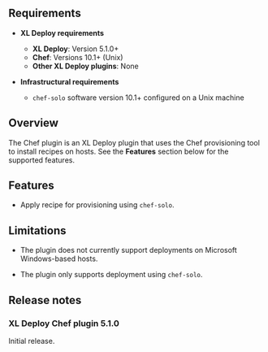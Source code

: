 ## Requirements ##

* **XL Deploy requirements**
    * **XL Deploy**: Version 5.1.0+
    * **Chef**: Versions 10.1+ (Unix)
    * **Other XL Deploy plugins**: None

* **Infrastructural requirements**
    * `chef-solo` software version 10.1+ configured on a Unix machine

## Overview ##

The Chef plugin is an XL Deploy plugin that uses the Chef provisioning tool to install recipes on hosts.
See the **Features** section below for the supported features.

## Features ##

* Apply recipe for provisioning using `chef-solo`.

## Limitations ##

* The plugin does not currently support deployments on Microsoft Windows-based hosts.

* The plugin only supports deployment using `chef-solo`.

## Release notes

### XL Deploy Chef plugin 5.1.0

Initial release.
